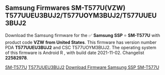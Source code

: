 <h2>Samsung Firmwares SM-T577U(VZW) T577UUEU3BUJ2/T577UOYM3BUJ2/T577UUEU3BUJ2</h2>
Download the Samsung firmware for the ✅ <strong>Samsung SSP </strong> ⭐ <strong>SM-T577U</strong> with product code <strong>VZW</strong> <strong> from United States</strong>. This firmware has version number PDA <strong>T577UUEU3BUJ2</strong> and CSC T577UOYM3BUJ2. The operating system of this firmware is Android R , with build date 2021-11-02. Changelist <strong>22582978</strong>.


[SM-T577U](https://samfirm.shop/samsung/model/SM-T577U)
[T577UUEU3BUJ2](https://samfirm.shop/samsung/pda/T577UUEU3BUJ2)
[Download Firmware Samsung SSP SM-T577U](https://samfirm.shop/samsung/firmware/470701)
